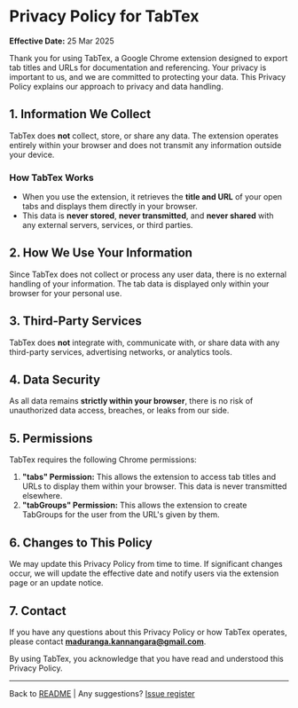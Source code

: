 # Privacy Policy for TabTex

**Effective Date:** 25 Mar 2025

Thank you for using TabTex, a Google Chrome extension designed to export tab titles and URLs for documentation and referencing. Your privacy is important to us, and we are committed to protecting your data. This Privacy Policy explains our approach to privacy and data handling.

## 1. Information We Collect

TabTex does **not** collect, store, or share any data. The extension operates entirely within your browser and does not transmit any information outside your device.

### **How TabTex Works**
- When you use the extension, it retrieves the **title and URL** of your open tabs and displays them directly in your browser.
- This data is **never stored**, **never transmitted**, and **never shared** with any external servers, services, or third parties.

## 2. How We Use Your Information

Since TabTex does not collect or process any user data, there is no external handling of your information. The tab data is displayed only within your browser for your personal use.

## 3. Third-Party Services

TabTex does **not** integrate with, communicate with, or share data with any third-party services, advertising networks, or analytics tools.

## 4. Data Security

As all data remains **strictly within your browser**, there is no risk of unauthorized data access, breaches, or leaks from our side.

## 5. Permissions

TabTex requires the following Chrome permissions:
1. **"tabs" Permission:** This allows the extension to access tab titles and URLs to display them within your browser. This data is never transmitted elsewhere.
2. **"tabGroups" Permission:** This allows the extension to create TabGroups for the user from the URL's given by them.
## 6. Changes to This Policy

We may update this Privacy Policy from time to time. If significant changes occur, we will update the effective date and notify users via the extension page or an update notice.

## 7. Contact

If you have any questions about this Privacy Policy or how TabTex operates, please contact **maduranga.kannangara@gmail.com**.

By using TabTex, you acknowledge that you have read and understood this Privacy Policy.

---
Back to [README](README.md)  | Any suggestions? [Issue register](https://github.com/madukan/tabtex/issues)